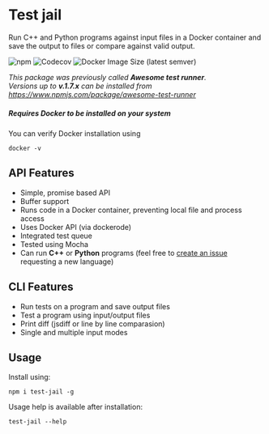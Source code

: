 # Test jail
Run C++ and Python programs against input files in a Docker container and save the output to files or compare against valid output.

![npm](https://img.shields.io/npm/v/test-jail?style=flat-square)
![Codecov](https://img.shields.io/codecov/c/github/dominik-korsa/test-jail?style=flat-square&token=QIRETKDW7L)
![Docker Image Size (latest semver)](https://img.shields.io/docker/image-size/dominikkorsa/runner?label=docker%20image%20size&style=flat-square)

*This package was previously called **Awesome test runner**.*\
*Versions up to **v.1.7.x** can be installed from https://www.npmjs.com/package/awesome-test-runner*

##### Requires Docker to be installed on your system
You can verify Docker installation using
```shell script
docker -v
```

## API Features
- Simple, promise based API
- Buffer support
- Runs code in a Docker container, preventing local file and process access 
- Uses Docker API (via dockerode)
- Integrated test queue
- Tested using Mocha
- Can run **C++** or **Python** programs (feel free to [create an issue](https://github.com/dominik-korsa/test-jail/issues/new) requesting a new language)

## CLI Features
- Run tests on a program and save output files
- Test a program using input/output files
- Print diff (jsdiff or line by line comparasion)
- Single and multiple input modes

## Usage
Install using:
```shell script
npm i test-jail -g
```
Usage help is available after installation:
```shell script
test-jail --help
```

